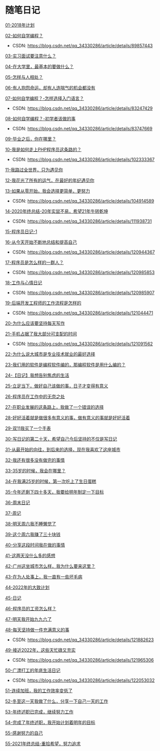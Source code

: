 # 随笔日记

[01-2018年计划](./doc/01.md)

[02-如何自学编程？](./doc/02.md)

- CSDN: <https://blog.csdn.net/qq_34330286/article/details/89857443>

[03-实习面试要注意什么？](./doc/03.md)

[04-在大学里，最基本的要做什么？](./doc/04.md)

[05-怎样与人相处？](./doc/05.md)

[06-有人抱怨命运，却有人连喘气的机会都没有](./doc/06.md)

[07-如何自学编程？-怎样选择入门语言？](./doc/07.md)

- CSDN: <https://blog.csdn.net/qq_34330286/article/details/83247429>

[08-如何自学编程？-初学者该做的事](./doc/08.md)

- CSDN: <https://blog.csdn.net/qq_34330286/article/details/83747669>

[09-毕业之后，你在哪里？](./doc/09.md)

[10-我是如何走上PHP程序员这条路的？](./doc/10.md)

- CSDN: <https://blog.csdn.net/qq_34330286/article/details/102333367>

[11-我路过全世界，只为遇见你](./doc/11.md)

[12-我花光了所有的运气，在最好的年纪遇见你](./doc/12.md)

[13-如果从零开始，我会选择更简单，更努力](./doc/13.md)

- CSDN: <https://blog.csdn.net/qq_34330286/article/details/104914589>

[14-2020年终总结-20年实鼠不易，希望21年牛转乾坤](./doc/14.md)

- CSDN: <https://blog.csdn.net/qq_34330286/article/details/111938731>

[15-程序员日记-1](./doc/15.md)

[16-从今天开始不断地总结和提高自己](./doc/16.md)

- CSDN: <https://blog.csdn.net/qq_34330286/article/details/120944367>

[17-程序员是怎么样的一群人？](./doc/17.md)

- CSDN: <https://blog.csdn.net/qq_34330286/article/details/120985853>

[18-工作与心情日记](./doc/18.md)

- CSDN: <https://blog.csdn.net/qq_34330286/article/details/120985907>

[19-后端开发工程师的工作流程是怎样的](./doc/19.md)

- CSDN: <https://blog.csdn.net/qq_34330286/article/details/121044471>

[20-为什么应该要坚持每天写作](./doc/20.md)

[21-手机占据了我大部分可支配的时间](./doc/21.md)

- CSDN: <https://blog.csdn.net/qq_34330286/article/details/121091562>

[22-为什么说大城市是专业技术就业的最好选择](./doc/22.md)

[23-我们用的软件是编程软件编的，那编程软件是用什么编的？](./doc/23.md)

[24-【日记】我想告别焦虑的生活](./doc/24.md)

[25-立足当下，做好自己该做的事，日子才变得有意义](./doc/25.md)

[26-程序员在工作中的无奈之处](./doc/26.md)

[27-在职业发展的这条路上，我做了一个错误的选择](./doc/27.md)

[28-好好活着就是做很多有意义的事，做有意义的事就是好好活着](./doc/28.md)

[29-双11我买了一个手表](./doc/29.md)

[30-写日记的第二十天，希望自己今后坚持的不仅是写日记](./doc/30.md)

[31-从最开始的向往，到后来的选择，现在我喜欢了这座城市](./doc/31.md)

[32-我还有很多没有做完的事情](./doc/32.md)

[33-35岁的时候，我会在哪里？](./doc/33.md)

[34-在我满25岁的时候，第一次吃上了生日蛋糕](./doc/34.md)

[35-今年还剩下四十多天，我要给明年制定一下目标](./doc/35.md)

[36-周末日记](./doc/36.md)

[37-周记](./doc/37.md)

[38-明天周六我不睡懒觉了](./doc/38.md)

[39-这个周六我赚了三十块钱](./doc/39.md)

[40-分享这段时间我在做的事情](./doc/40.md)

[41-这两天没什么多的感想](./doc/41.md)

[42-广州这坐城市怎么样，我为什么要来这里？](./doc/42.md)

[43-在为人处事上，我一直有一些坏毛病](./doc/43.md)

[44-2022年的大致计划](./doc/44.md)

[45-日记](./doc/45.md)

[46-程序员的工资怎么样？](./doc/46.md)

[47-明天我开始九九六了](./doc/47.md)

[48-每天坚持做一件充满意义的事](./doc/48.md)

- CSDN: <https://blog.csdn.net/qq_34330286/article/details/121882623>

[49-接近2022年，这些天忙碌又充实](./doc/49.md)

- CSDN: <https://blog.csdn.net/qq_34330286/article/details/121965306>

[50-广漂打工的年底生活日记](./doc/50.md)

- CSDN: <https://blog.csdn.net/qq_34330286/article/details/122053032>

[51-连续加班，我的工作效率变低了](./doc/51.md)

[52-冬至这一天我做了什么，分享一下自己一天的工作](./doc/52.md)

[53-年终述职已完成，继续努力工作](./doc/53.md)

[54-完成了年终述职，我开始计划着明年的目标](./doc/54.md)

[55-感谢努力的自己](./doc/55.md)

[55-2021年终总结-重拾希望，努力追求](./doc/56.md)
